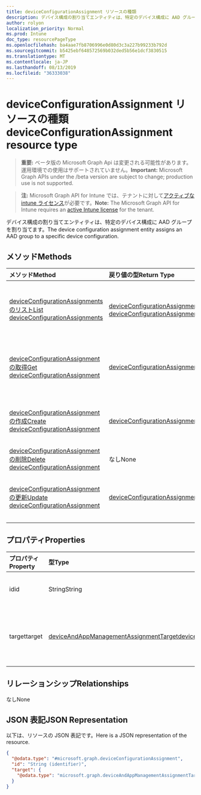 ```yaml
---
title: deviceConfigurationAssignment リソースの種類
description: デバイス構成の割り当てエンティティは、特定のデバイス構成に AAD グループを割り当てます。
author: rolyon
localization_priority: Normal
ms.prod: Intune
doc_type: resourcePageType
ms.openlocfilehash: ba4aae7fb8706996e0d80d3c3a227b99233b792d
ms.sourcegitcommit: b5425ebf648572569b032ded5b56e1dcf3830515
ms.translationtype: MT
ms.contentlocale: ja-JP
ms.lasthandoff: 08/13/2019
ms.locfileid: "36333038"
---
```

# <a name="deviceconfigurationassignment-resource-type"></a><span data-ttu-id="56c28-103">deviceConfigurationAssignment リソースの種類</span><span class="sxs-lookup"><span data-stu-id="56c28-103">deviceConfigurationAssignment resource type</span></span>

> <span data-ttu-id="56c28-104">**重要:** ベータ版の Microsoft Graph Api は変更される可能性があります。運用環境での使用はサポートされていません。</span><span class="sxs-lookup"><span data-stu-id="56c28-104">**Important:** Microsoft Graph APIs under the /beta version are subject to change; production use is not supported.</span></span>

> <span data-ttu-id="56c28-105">**注:** Microsoft Graph API for Intune では、テナントに対して[アクティブな intune ライセンス](https://go.microsoft.com/fwlink/?linkid=839381)が必要です。</span><span class="sxs-lookup"><span data-stu-id="56c28-105">**Note:** The Microsoft Graph API for Intune requires an [active Intune license](https://go.microsoft.com/fwlink/?linkid=839381) for the tenant.</span></span>

<span data-ttu-id="56c28-106">デバイス構成の割り当てエンティティは、特定のデバイス構成に AAD グループを割り当てます。</span><span class="sxs-lookup"><span data-stu-id="56c28-106">The device configuration assignment entity assigns an AAD group to a specific device configuration.</span></span>

## <a name="methods"></a><span data-ttu-id="56c28-107">メソッド</span><span class="sxs-lookup"><span data-stu-id="56c28-107">Methods</span></span>
|<span data-ttu-id="56c28-108">メソッド</span><span class="sxs-lookup"><span data-stu-id="56c28-108">Method</span></span>|<span data-ttu-id="56c28-109">戻り値の型</span><span class="sxs-lookup"><span data-stu-id="56c28-109">Return Type</span></span>|<span data-ttu-id="56c28-110">説明</span><span class="sxs-lookup"><span data-stu-id="56c28-110">Description</span></span>|
|:---|:---|:---|
|[<span data-ttu-id="56c28-111">deviceConfigurationAssignments のリスト</span><span class="sxs-lookup"><span data-stu-id="56c28-111">List deviceConfigurationAssignments</span></span>](../api/intune-deviceconfig-deviceconfigurationassignment-list.md)|<span data-ttu-id="56c28-112">[deviceConfigurationAssignment](../resources/intune-deviceconfig-deviceconfigurationassignment.md) コレクション</span><span class="sxs-lookup"><span data-stu-id="56c28-112">[deviceConfigurationAssignment](../resources/intune-deviceconfig-deviceconfigurationassignment.md) collection</span></span>|<span data-ttu-id="56c28-113">[deviceConfigurationAssignment](../resources/intune-deviceconfig-deviceconfigurationassignment.md) オブジェクトのプロパティとリレーションシップをリストします。</span><span class="sxs-lookup"><span data-stu-id="56c28-113">List properties and relationships of the [deviceConfigurationAssignment](../resources/intune-deviceconfig-deviceconfigurationassignment.md) objects.</span></span>|
|[<span data-ttu-id="56c28-114">deviceConfigurationAssignment の取得</span><span class="sxs-lookup"><span data-stu-id="56c28-114">Get deviceConfigurationAssignment</span></span>](../api/intune-deviceconfig-deviceconfigurationassignment-get.md)|[<span data-ttu-id="56c28-115">deviceConfigurationAssignment</span><span class="sxs-lookup"><span data-stu-id="56c28-115">deviceConfigurationAssignment</span></span>](../resources/intune-deviceconfig-deviceconfigurationassignment.md)|<span data-ttu-id="56c28-116">[deviceConfigurationAssignment](../resources/intune-deviceconfig-deviceconfigurationassignment.md) オブジェクトのプロパティとリレーションシップを読み取ります。</span><span class="sxs-lookup"><span data-stu-id="56c28-116">Read properties and relationships of the [deviceConfigurationAssignment](../resources/intune-deviceconfig-deviceconfigurationassignment.md) object.</span></span>|
|[<span data-ttu-id="56c28-117">deviceConfigurationAssignment の作成</span><span class="sxs-lookup"><span data-stu-id="56c28-117">Create deviceConfigurationAssignment</span></span>](../api/intune-deviceconfig-deviceconfigurationassignment-create.md)|[<span data-ttu-id="56c28-118">deviceConfigurationAssignment</span><span class="sxs-lookup"><span data-stu-id="56c28-118">deviceConfigurationAssignment</span></span>](../resources/intune-deviceconfig-deviceconfigurationassignment.md)|<span data-ttu-id="56c28-119">新しい [deviceConfigurationAssignment](../resources/intune-deviceconfig-deviceconfigurationassignment.md) オブジェクトを作成します。</span><span class="sxs-lookup"><span data-stu-id="56c28-119">Create a new [deviceConfigurationAssignment](../resources/intune-deviceconfig-deviceconfigurationassignment.md) object.</span></span>|
|[<span data-ttu-id="56c28-120">deviceConfigurationAssignment の削除</span><span class="sxs-lookup"><span data-stu-id="56c28-120">Delete deviceConfigurationAssignment</span></span>](../api/intune-deviceconfig-deviceconfigurationassignment-delete.md)|<span data-ttu-id="56c28-121">なし</span><span class="sxs-lookup"><span data-stu-id="56c28-121">None</span></span>|<span data-ttu-id="56c28-122">[deviceConfigurationAssignment](../resources/intune-deviceconfig-deviceconfigurationassignment.md) を削除します。</span><span class="sxs-lookup"><span data-stu-id="56c28-122">Deletes a [deviceConfigurationAssignment](../resources/intune-deviceconfig-deviceconfigurationassignment.md).</span></span>|
|[<span data-ttu-id="56c28-123">deviceConfigurationAssignment の更新</span><span class="sxs-lookup"><span data-stu-id="56c28-123">Update deviceConfigurationAssignment</span></span>](../api/intune-deviceconfig-deviceconfigurationassignment-update.md)|[<span data-ttu-id="56c28-124">deviceConfigurationAssignment</span><span class="sxs-lookup"><span data-stu-id="56c28-124">deviceConfigurationAssignment</span></span>](../resources/intune-deviceconfig-deviceconfigurationassignment.md)|<span data-ttu-id="56c28-125">[deviceConfigurationAssignment](../resources/intune-deviceconfig-deviceconfigurationassignment.md) オブジェクトのプロパティを更新します。</span><span class="sxs-lookup"><span data-stu-id="56c28-125">Update the properties of a [deviceConfigurationAssignment](../resources/intune-deviceconfig-deviceconfigurationassignment.md) object.</span></span>|

## <a name="properties"></a><span data-ttu-id="56c28-126">プロパティ</span><span class="sxs-lookup"><span data-stu-id="56c28-126">Properties</span></span>
|<span data-ttu-id="56c28-127">プロパティ</span><span class="sxs-lookup"><span data-stu-id="56c28-127">Property</span></span>|<span data-ttu-id="56c28-128">型</span><span class="sxs-lookup"><span data-stu-id="56c28-128">Type</span></span>|<span data-ttu-id="56c28-129">説明</span><span class="sxs-lookup"><span data-stu-id="56c28-129">Description</span></span>|
|:---|:---|:---|
|<span data-ttu-id="56c28-130">id</span><span class="sxs-lookup"><span data-stu-id="56c28-130">id</span></span>|<span data-ttu-id="56c28-131">String</span><span class="sxs-lookup"><span data-stu-id="56c28-131">String</span></span>|<span data-ttu-id="56c28-132">割り当てのキー。</span><span class="sxs-lookup"><span data-stu-id="56c28-132">The key of the assignment.</span></span>|
|<span data-ttu-id="56c28-133">target</span><span class="sxs-lookup"><span data-stu-id="56c28-133">target</span></span>|[<span data-ttu-id="56c28-134">deviceAndAppManagementAssignmentTarget</span><span class="sxs-lookup"><span data-stu-id="56c28-134">deviceAndAppManagementAssignmentTarget</span></span>](../resources/intune-shared-deviceandappmanagementassignmenttarget.md)|<span data-ttu-id="56c28-135">デバイス構成の割り当て先です。</span><span class="sxs-lookup"><span data-stu-id="56c28-135">The assignment target for the device configuration.</span></span>|

## <a name="relationships"></a><span data-ttu-id="56c28-136">リレーションシップ</span><span class="sxs-lookup"><span data-stu-id="56c28-136">Relationships</span></span>
<span data-ttu-id="56c28-137">なし</span><span class="sxs-lookup"><span data-stu-id="56c28-137">None</span></span>

## <a name="json-representation"></a><span data-ttu-id="56c28-138">JSON 表記</span><span class="sxs-lookup"><span data-stu-id="56c28-138">JSON Representation</span></span>
<span data-ttu-id="56c28-139">以下は、リソースの JSON 表記です。</span><span class="sxs-lookup"><span data-stu-id="56c28-139">Here is a JSON representation of the resource.</span></span>
<!-- {
  "blockType": "resource",
  "keyProperty": "id",
  "@odata.type": "microsoft.graph.deviceConfigurationAssignment"
}
-->
``` json
{
  "@odata.type": "#microsoft.graph.deviceConfigurationAssignment",
  "id": "String (identifier)",
  "target": {
    "@odata.type": "microsoft.graph.deviceAndAppManagementAssignmentTarget"
  }
}
```



